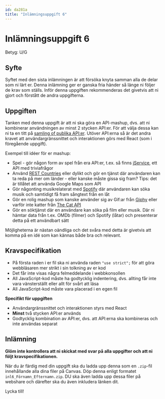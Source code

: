 ```yaml
---
id: da281a
title: "Inlämningsuppgift 6"
---
```


# Inlämningsuppgift 6

Betyg: U/G

## Syfte

Syftet med den sista inlämningen är att försöka knyta samman alla de delar som ni lärt er. Denna inlämning ger er ganska fria händer så länge ni följer de krav som ställs. Inför denna uppgiften rekommenderas det givetvis att ni gjort och förstått de andra uppgifterna.

## Uppgiften

Tanken med denna uppgift är att ni ska göra en API-mashup, dvs. att ni kombinerar användningen av minst 2 stycken API:er. För att välja dessa kan ni ta en titt på [samling of publika API:er](https://github.com/public-apis/public-apis). Utöver API:erna så är det andra kravet att användargränssnittet och interaktionen görs med React (som i föregående uppgift).

Exempel till idéer för er mashup:

* Spel - gör någon form av spel från era API:er, t.ex. så finns [jService](http://jservice.io), ett API med triviafrågor
* Använd [REST Countries](https://restcountries.eu) eller dylikt och gör en tjänst där användaren kan ta reda på mer om länder - eller kanske måste gissa sig fram? Tips: det är tillåtet att använda Google Maps som API
* Gör någonting musikrelaterat med [Spotify](https://developer.spotify.com/web-api/) där användaren kan söka musik och samtidigt få fram sångtext från en låt
* Gör en rolig mashup som kanske använder sig av Gif:ar från [Giphy](https://github.com/Giphy/GiphyAPI) eller varför inte katter från [The Cat API](http://thecatapi.com)
* Gör en söktjänst där en användare kan söka på film eller musik. Där ni hämtar data från t.ex. OMDb (filmer) och Spotify (låtar) och presenterar detta på ett användbart sätt

Möjligheterna är nästan oändliga och det svåra med detta är givetvis att komma på en idé som kan kännas både bra och relevant.

## Kravspecifikation

* På första raden i er fil ska ni använda raden `"use strict";` för att göra webbläsaren mer strikt i sin tolkning av er kod
* Det får inte visas några felmeddelande i webbkonsollen
* All JavaScript-kod måste ha godtycklig indentering, dvs. allting får inte vara vänsterställt eller allt för svårt att läsa
* All JavaScript-kod måste vara placerad i en egen fil

**Specifikt för uppgiften**

* Användargränssnittet och interaktionen styrs med React
* **Minst** två stycken API:er används
* Godtycklig kombination av API:er, dvs. att API:erna ska kombineras och inte användas separat

## Inlämning

**Glöm inte kontrollera att ni skickat med svar på alla uppgifter och att ni följt kravspecifikationen.**

När du är färdig med din uppgift ska du ladda upp denna som en `.zip`-fil innehållande alla dina filer på Canvas. Döp denna enligt formatet `inl6_Förnamn_Efternamn.zip`. DU ska även ladda upp dessa filer på webshare och därefter ska du även inkludera länken dit.

Lycka till!
